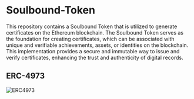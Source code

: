 # Soulbound-Token
This repository contains a Soulbound Token that is utilized to generate certificates on the Ethereum blockchain. The Soulbound Token serves as the foundation for creating certificates, which can be associated with unique and verifiable achievements, assets, or identities on the blockchain. This implementation provides a secure and immutable way to issue and verify certificates, enhancing the trust and authenticity of digital records.

## ERC-4973
![ERC4973](https://github.com/jitendragangwar123/Soulbound-Token/assets/76531339/95f2bcb4-b68b-4cf1-a9fc-05944aed0e6a)
